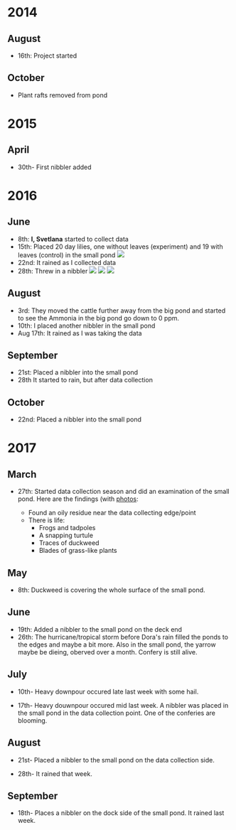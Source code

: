 # 2014

## August

- 16th: Project started

## October

- Plant rafts removed from pond

# 2015

## April

- 30th- First nibbler added

# 2016

## June

- 8th: **I, Svetlana** started to collect data
- 15th: Placed 20 day lilies, one without leaves (experiment) and 19 with leaves (control) in the small pond
![](https://raw.githubusercontent.com/belkinsa/GrailvilleWetlands/9ff0ac0a6776790386f51783362a87258b3d36f8/photos/DayLilliesJune152016.jpg)
- 22nd: It rained as I collected data
- 28th: Threw in a nibbler
![](http://i.imgur.com/8D6zoaY.jpg)
![](http://i.imgur.com/mwIabK9.jpg)
![](http://i.imgur.com/CAkpVrJ.jpg)

## August

- 3rd: They moved the cattle further away from the big pond and started to see the Ammonia in the big pond go down to 0 ppm.
- 10th: I placed another nibbler in the small pond
- Aug 17th: It rained as I was taking the data

## September

- 21st: Placed a nibbler into the small pond
- 28th It started to rain, but after data collection

## October

- 22nd: Placed a nibbler into the small pond

# 2017

## March

- 27th: Started data collection season and did an examination of the small pond. Here are the findings (with [photos](https://github.com/belkinsa/GrailvilleWetlands/tree/master/notes/photos/03-27-2017_findings):

    - Found an oily residue near the data collecting edge/point
    - There is life:
        - Frogs and tadpoles
        - A snapping turtule
        - Traces of duckweed
        - Blades of grass-like plants

## May

- 8th: Duckweed is covering the whole surface of the small pond.

## June

- 19th: Added a nibbler to the small pond on the deck end
- 26th: The hurricane/tropical storm before Dora's rain filled the ponds to the edges and maybe a bit more. Also in the small pond, the yarrow maybe be dieing, oberved over a month. Confery is still alive.

## July

- 10th- Heavy downpour occured late last week with some hail.

- 17th- Heavy douwnpour occured mid last week. A nibbler was placed in the small pond in the data collection point. One of the conferies are blooming.

## August

- 21st- Placed a nibbler to the small pond on the data collection side.

- 28th- It rained that week.

## September

- 18th- Places a nibbler on the dock side of the small pond.  It rained last week.
